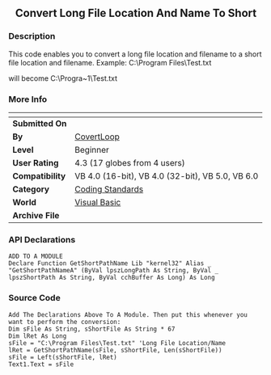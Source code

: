 ﻿<div align="center">

## Convert Long File Location And Name To Short


</div>

### Description

This code enables you to convert a long file location and filename to a short file location and filename. Example: C:\Program Files\Test.txt

will become C:\Progra~1\Test.txt
 
### More Info
 


<span>             |<span>
---                |---
**Submitted On**   |
**By**             |[CovertLoop](https://github.com/Planet-Source-Code/PSCIndex/blob/master/ByAuthor/covertloop.md)
**Level**          |Beginner
**User Rating**    |4.3 (17 globes from 4 users)
**Compatibility**  |VB 4\.0 \(16\-bit\), VB 4\.0 \(32\-bit\), VB 5\.0, VB 6\.0
**Category**       |[Coding Standards](https://github.com/Planet-Source-Code/PSCIndex/blob/master/ByCategory/coding-standards__1-43.md)
**World**          |[Visual Basic](https://github.com/Planet-Source-Code/PSCIndex/blob/master/ByWorld/visual-basic.md)
**Archive File**   |[](https://github.com/Planet-Source-Code/covertloop-convert-long-file-location-and-name-to-short__1-12652/archive/master.zip)

### API Declarations

```
ADD TO A MODULE
Declare Function GetShortPathName Lib "kernel32" Alias _
"GetShortPathNameA" (ByVal lpszLongPath As String, ByVal _
lpszShortPath As String, ByVal cchBuffer As Long) As Long
```


### Source Code

```
Add The Declarations Above To A Module. Then put this whenever you want to perform the conversion:
Dim sFile As String, sShortFile As String * 67
Dim lRet As Long
sFile = "C:\Program Files\Test.txt" 'Long File Location/Name
lRet = GetShortPathName(sFile, sShortFile, Len(sShortFile))
sFile = Left(sShortFile, lRet)
Text1.Text = sFile
```

